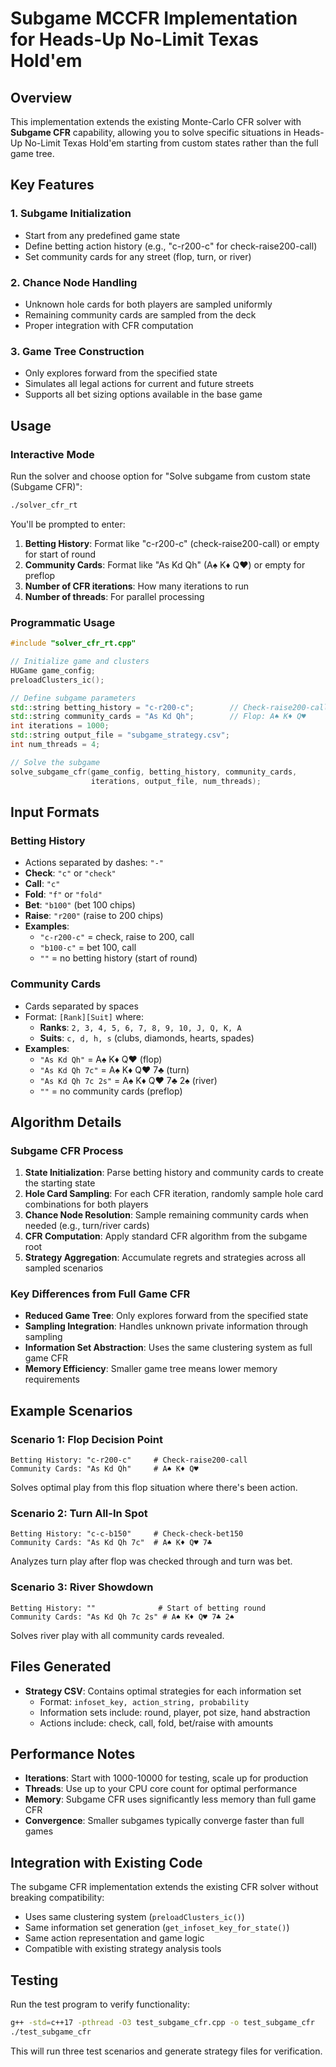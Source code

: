 # Subgame MCCFR Implementation for Heads-Up No-Limit Texas Hold'em

## Overview

This implementation extends the existing Monte-Carlo CFR solver with **Subgame CFR** capability, allowing you to solve specific situations in Heads-Up No-Limit Texas Hold'em starting from custom states rather than the full game tree.

## Key Features

### 1. **Subgame Initialization**
- Start from any predefined game state
- Define betting action history (e.g., "c-r200-c" for check-raise200-call)
- Set community cards for any street (flop, turn, or river)

### 2. **Chance Node Handling**
- Unknown hole cards for both players are sampled uniformly
- Remaining community cards are sampled from the deck
- Proper integration with CFR computation

### 3. **Game Tree Construction**
- Only explores forward from the specified state
- Simulates all legal actions for current and future streets
- Supports all bet sizing options available in the base game

## Usage

### Interactive Mode

Run the solver and choose option for "Solve subgame from custom state (Subgame CFR)":

```bash
./solver_cfr_rt
```

You'll be prompted to enter:
1. **Betting History**: Format like "c-r200-c" (check-raise200-call) or empty for start of round
2. **Community Cards**: Format like "As Kd Qh" (A♠ K♦ Q♥) or empty for preflop
3. **Number of CFR iterations**: How many iterations to run
4. **Number of threads**: For parallel processing

### Programmatic Usage

```cpp
#include "solver_cfr_rt.cpp"

// Initialize game and clusters
HUGame game_config;
preloadClusters_ic();

// Define subgame parameters
std::string betting_history = "c-r200-c";        // Check-raise200-call
std::string community_cards = "As Kd Qh";        // Flop: A♠ K♦ Q♥  
int iterations = 1000;
std::string output_file = "subgame_strategy.csv";
int num_threads = 4;

// Solve the subgame
solve_subgame_cfr(game_config, betting_history, community_cards, 
                  iterations, output_file, num_threads);
```

## Input Formats

### Betting History
- Actions separated by dashes: `"-"`
- **Check**: `"c"` or `"check"`
- **Call**: `"c"`
- **Fold**: `"f"` or `"fold"`
- **Bet**: `"b100"` (bet 100 chips)
- **Raise**: `"r200"` (raise to 200 chips)
- **Examples**: 
  - `"c-r200-c"` = check, raise to 200, call
  - `"b100-c"` = bet 100, call
  - `""` = no betting history (start of round)

### Community Cards
- Cards separated by spaces
- Format: `[Rank][Suit]` where:
  - **Ranks**: `2, 3, 4, 5, 6, 7, 8, 9, 10, J, Q, K, A`
  - **Suits**: `c, d, h, s` (clubs, diamonds, hearts, spades)
- **Examples**:
  - `"As Kd Qh"` = A♠ K♦ Q♥ (flop)
  - `"As Kd Qh 7c"` = A♠ K♦ Q♥ 7♣ (turn)
  - `"As Kd Qh 7c 2s"` = A♠ K♦ Q♥ 7♣ 2♠ (river)
  - `""` = no community cards (preflop)

## Algorithm Details

### Subgame CFR Process

1. **State Initialization**: Parse betting history and community cards to create the starting state
2. **Hole Card Sampling**: For each CFR iteration, randomly sample hole card combinations for both players
3. **Chance Node Resolution**: Sample remaining community cards when needed (e.g., turn/river cards)
4. **CFR Computation**: Apply standard CFR algorithm from the subgame root
5. **Strategy Aggregation**: Accumulate regrets and strategies across all sampled scenarios

### Key Differences from Full Game CFR

- **Reduced Game Tree**: Only explores forward from the specified state
- **Sampling Integration**: Handles unknown private information through sampling
- **Information Set Abstraction**: Uses the same clustering system as full game CFR
- **Memory Efficiency**: Smaller game tree means lower memory requirements

## Example Scenarios

### Scenario 1: Flop Decision Point
```
Betting History: "c-r200-c"     # Check-raise200-call
Community Cards: "As Kd Qh"     # A♠ K♦ Q♥
```
Solves optimal play from this flop situation where there's been action.

### Scenario 2: Turn All-In Spot  
```
Betting History: "c-c-b150"     # Check-check-bet150
Community Cards: "As Kd Qh 7c"  # A♠ K♦ Q♥ 7♣
```
Analyzes turn play after flop was checked through and turn was bet.

### Scenario 3: River Showdown
```
Betting History: ""              # Start of betting round
Community Cards: "As Kd Qh 7c 2s" # A♠ K♦ Q♥ 7♣ 2♠
```
Solves river play with all community cards revealed.

## Files Generated

- **Strategy CSV**: Contains optimal strategies for each information set
  - Format: `infoset_key, action_string, probability`
  - Information sets include: round, player, pot size, hand abstraction
  - Actions include: check, call, fold, bet/raise with amounts

## Performance Notes

- **Iterations**: Start with 1000-10000 for testing, scale up for production
- **Threads**: Use up to your CPU core count for optimal performance  
- **Memory**: Subgame CFR uses significantly less memory than full game CFR
- **Convergence**: Smaller subgames typically converge faster than full games

## Integration with Existing Code

The subgame CFR implementation extends the existing CFR solver without breaking compatibility:
- Uses same clustering system (`preloadClusters_ic()`)
- Same information set generation (`get_infoset_key_for_state()`)
- Same action representation and game logic
- Compatible with existing strategy analysis tools

## Testing

Run the test program to verify functionality:

```bash
g++ -std=c++17 -pthread -O3 test_subgame_cfr.cpp -o test_subgame_cfr
./test_subgame_cfr
```

This will run three test scenarios and generate strategy files for verification. 
